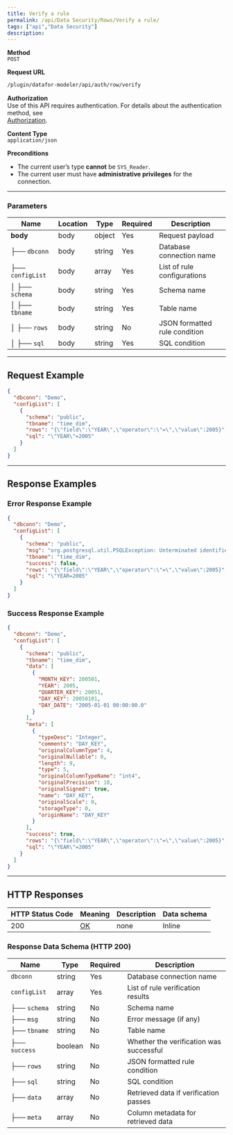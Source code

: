 ```yaml
---
title: Verify a rule
permalink: /api/Data Security/Rows/Verify a rule/
tags: ["api","Data Security"]
description: 
---
```


**Method**  
`POST`

**Request URL**
```html
/plugin/datafor-modeler/api/auth/row/verify
```

**Authorization**  
Use of this API requires authentication. For details about the authentication method, see  
[Authorization](/api/index/#_5-authentication-security).

**Content Type**  
`application/json`

**Preconditions**
- The current user’s type **cannot** be `SYS_Reader`.
- The current user must have **administrative privileges** for the connection.

---

### **Parameters**

| Name         | Location | Type   | Required | Description |
|-------------|----------|--------|----------|-------------|
| **body**    | body     | object | Yes      | Request payload |
| ├── `dbconn`      | body | string  | Yes  | Database connection name |
| ├── `configList`  | body | array   | Yes  | List of rule configurations |
| │ ├── `schema` | body | string | Yes  | Schema name |
| │ ├── `tbname` | body | string | Yes  | Table name |
| │ ├── `rows`   | body | string | No   | JSON formatted rule condition |
| │ ├── `sql`    | body | string | Yes  | SQL condition |

---

## **Request Example**

```json
{
  "dbconn": "Demo",
  "configList": [
    {
      "schema": "public",
      "tbname": "time_dim",
      "rows": "{\"field\":\"YEAR\",\"operator\":\"=\",\"value\":2005}",
      "sql": "\"YEAR\"=2005"
    }
  ]
}
```

---

## **Response Examples**

### **Error Response Example**
```json
{
  "dbconn": "Demo",
  "configList": [
    {
      "schema": "public",
      "msg": "org.postgresql.util.PSQLException: Unterminated identifier started at position 40 in SQL select * from \"public\".\"time_dim\" where \"YEAR=2005. Expected \" char",
      "tbname": "time_dim",
      "success": false,
      "rows": "{\"field\":\"YEAR\",\"operator\":\"=\",\"value\":2005}",
      "sql": "\"YEAR=2005"
    }
  ]
}
```

### **Success Response Example**
```json
{
  "dbconn": "Demo",
  "configList": [
    {
      "schema": "public",
      "tbname": "time_dim",
      "data": [
        {
          "MONTH_KEY": 200501,
          "YEAR": 2005,
          "QUARTER_KEY": 20051,
          "DAY_KEY": 20050101,
          "DAY_DATE": "2005-01-01 00:00:00.0"
        }
      ],
      "meta": [
        {
          "typeDesc": "Integer",
          "comments": "DAY_KEY",
          "originalColumnType": 4,
          "originalNullable": 0,
          "length": 9,
          "type": 5,
          "originalColumnTypeName": "int4",
          "originalPrecision": 10,
          "originalSigned": true,
          "name": "DAY_KEY",
          "originalScale": 0,
          "storageType": 0,
          "originName": "DAY_KEY"
        }
      ],
      "success": true,
      "rows": "{\"field\":\"YEAR\",\"operator\":\"=\",\"value\":2005}",
      "sql": "\"YEAR\"=2005"
    }
  ]
}
```

---

## **HTTP Responses**

| HTTP Status Code | Meaning                                                                 | Description | Data schema |
|------------------|-------------------------------------------------------------------------|------------|------------|
| 200              | [OK](https://tools.ietf.org/html/rfc7231#section-6.3.1)                | none       | Inline     |

### **Response Data Schema (HTTP 200)**

| Name        | Type     | Required | Description |
|------------|---------|----------|-------------|
| `dbconn`   | string  | Yes      | Database connection name |
| `configList` | array  | Yes      | List of rule verification results |
| ├── `schema` | string | No      | Schema name |
| ├── `msg`    | string | No      | Error message (if any) |
| ├── `tbname` | string | No      | Table name |
| ├── `success` | boolean | No   | Whether the verification was successful |
| ├── `rows`   | string  | No      | JSON formatted rule condition |
| ├── `sql`    | string  | No      | SQL condition |
| ├── `data`   | array  | No      | Retrieved data if verification passes |
| ├── `meta`   | array  | No      | Column metadata for retrieved data |

